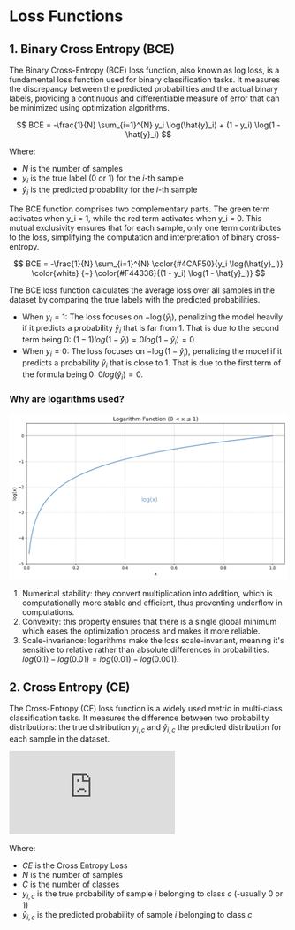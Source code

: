 # Loss Functions

## 1. Binary Cross Entropy (BCE)

The Binary Cross-Entropy (BCE) loss function, also known as log loss, is a fundamental loss function used for binary classification tasks. It measures the discrepancy between the predicted probabilities and the actual binary labels, providing a continuous and differentiable measure of error that can be minimized using optimization algorithms.

$$
BCE = -\frac{1}{N} \sum_{i=1}^{N} y_i \log(\hat{y}_i) + (1 - y_i) \log(1 - \hat{y}_i)
$$

Where:

- $N$ is the number of samples
- $y_i$ is the true label (0 or 1) for the $i$-th sample
- $\hat{y}_i$ is the predicted probability for the $i$-th sample

The BCE function comprises two complementary parts. The green term activates when y_i = 1, while the red term activates when y_i = 0. This mutual exclusivity ensures that for each sample, only one term contributes to the loss, simplifying the computation and interpretation of binary cross-entropy.

$$ BCE = -\frac{1}{N} \sum_{i=1}^{N} \color{#4CAF50}{y_i \log(\hat{y}_i)} \color{white} {+} \color{#F44336}{(1 - y_i) \log(1 - \hat{y}_i)} $$

The BCE loss function calculates the average loss over all samples in the dataset by comparing the true labels with the predicted probabilities.

- When $y_i = 1$: The loss focuses on $-\log(\hat{y}_i)$, penalizing the model heavily if it predicts a probability $\hat{y}_i$ that is far from 1. That is due to the second term being 0: $(1 - 1)log(1-\hat{y}_i) = 0log(1-\hat{y}_i) = 0$.
- When $y_i = 0$: The loss focuses on $-\log(1 - \hat{y}_i)$, penalizing the model if it predicts a probability $\hat{y}_i$ that is close to 1.  That is due to the first term of the formula being 0: $0log(\hat{y}_i) = 0$.

### Why are logarithms used?

![Log Function](/docs/images/fundamentals/functions/loss_functions/log_function.jpg)

1. Numerical stability: they convert multiplication into addition, which is computationally more stable and efficient, thus preventing underflow in computations.
2. Convexity: this property ensures that there is a single global minimum which eases the optimization process and makes it more reliable.
3. Scale-invariance: logarithms make the loss scale-invariant, meaning it's sensitive to relative rather than absolute differences in probabilities. $log(0.1) - log(0.01) = log(0.01) - log(0.001)$.

## 2. Cross Entropy (CE)

The Cross-Entropy (CE) loss function is a widely used metric in multi-class classification tasks. It measures the difference between two probability distributions: the true distribution $y_{i,c}$ and $\hat{y}_{i,c}$ the predicted distribution for each sample in the dataset.

![equation](https://latex.codecogs.com/gif.latex?CE%20%3D%20-%5Cfrac%7B1%7D%7BN%7D%20%5Csum_%7Bi%3D1%7D%5E%7BN%7D%20%5Csum_%7Bc%3D1%7D%5E%7BC%7D%20y_%7Bi%2Cc%7D%20%5Clog%28%5Chat%7By%7D_%7Bi%2Cc%7D%29)

Where:

- $CE$ is the Cross Entropy Loss
- $N$ is the number of samples
- $C$ is the number of classes
- $y_{i,c}$ is the true probability of sample $i$ belonging to class $c$ (-usually 0 or 1)
- $\hat{y}_{i,c}$ is the predicted probability of sample $i$ belonging to class $c$